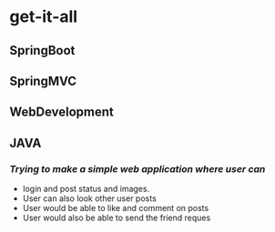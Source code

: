 # get-it-all
## SpringBoot  
## SpringMVC
## WebDevelopment
## JAVA

### *Trying to make a simple web application where user can*    
* login and post status and images.
* User can also look other user posts
* User would be able to like and comment on posts
* User would also be able to send the friend reques
